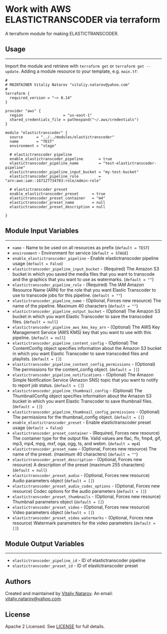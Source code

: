 # Work with AWS ELASTICTRANSCODER via terraform

A terraform module for making ELASTICTRANSCODER.


## Usage
----------------------
Import the module and retrieve with ```terraform get``` or ```terraform get --update```. Adding a module resource to your template, e.g. `main.tf`:

```
#
# MAINTAINER Vitaliy Natarov "vitaliy.natarov@yahoo.com"
#
terraform {
  required_version = "~> 0.14"
}

provider "aws" {
  region                  = "us-east-1"
  shared_credentials_file = pathexpand("~/.aws/credentials")
}

module "elastictranscoder" {
  source      = "../../modules/elastictranscoder"
  name        = "TEST"
  environment = "stage"

  # elastictranscoder pipeline
  enable_elastictranscoder_pipeline       = true
  elastictranscoder_pipeline_name         = "test-elastictranscoder-pipeline"
  elastictranscoder_pipeline_input_bucket = "my-test-bucket"
  elastictranscoder_pipeline_role         = "arn:aws:iam::167127734783:role/admin-role"

  # elastictranscoder preset
  enable_elastictranscoder_preset      = true
  elastictranscoder_preset_container   = "m4"
  elastictranscoder_preset_name        = null
  elastictranscoder_preset_description = null

}
```

## Module Input Variables
----------------------
- `name` - Name to be used on all resources as prefix (`default = TEST`)
- `environment` - Environment for service (`default = STAGE`)
- `enable_elastictranscoder_pipeline` - Enable elastictranscoder pipeline usage (`default = False`)
- `elastictranscoder_pipeline_input_bucket` - (Required) The Amazon S3 bucket in which you saved the media files that you want to transcode and the graphics that you want to use as watermarks. (`default = ""`)
- `elastictranscoder_pipeline_role` - (Required) The IAM Amazon Resource Name (ARN) for the role that you want Elastic Transcoder to use to transcode jobs for this pipeline. (`default = ""`)
- `elastictranscoder_pipeline_name` - (Optional, Forces new resource) The name of the pipeline. Maximum 40 characters (`default = ""`)
- `elastictranscoder_pipeline_output_bucket` - (Optional) The Amazon S3 bucket in which you want Elastic Transcoder to save the transcoded files. (`default = null`)
- `elastictranscoder_pipeline_aws_kms_key_arn` - (Optional) The AWS Key Management Service (AWS KMS) key that you want to use with this pipeline. (`default = null`)
- `elastictranscoder_pipeline_content_config` - (Optional) The ContentConfig object specifies information about the Amazon S3 bucket in which you want Elastic Transcoder to save transcoded files and playlists.  (`default = []`)
- `elastictranscoder_pipeline_content_config_permissions` - (Optional) The permissions for the content_config object.  (`default = []`)
- `elastictranscoder_pipeline_notifications` - (Optional) The Amazon Simple Notification Service (Amazon SNS) topic that you want to notify to report job status. (`default = []`)
- `elastictranscoder_pipeline_thumbnail_config` - (Optional) The ThumbnailConfig object specifies information about the Amazon S3 bucket in which you want Elastic Transcoder to save thumbnail files. (`default = []`)
- `elastictranscoder_pipeline_thumbnail_config_permissions` - (Optional) The permissions for the thumbnail_config object. (`default = []`)
- `enable_elastictranscoder_preset` - Enable elastictranscoder preset usage (`default = False`)
- `elastictranscoder_preset_container` - (Required, Forces new resource) The container type for the output file. Valid values are flac, flv, fmp4, gif, mp3, mp4, mpg, mxf, oga, ogg, ts, and webm. (`default = mp4`)
- `elastictranscoder_preset_name` - (Optional, Forces new resource) The name of the preset. (maximum 40 characters) (`default = ""`)
- `elastictranscoder_preset_description` - (Optional, Forces new resource) A description of the preset (maximum 255 characters) (`default = null`)
- `elastictranscoder_preset_audio` - (Optional, Forces new resource) Audio parameters object (`default = []`)
- `elastictranscoder_preset_audio_codec_options` - (Optional, Forces new resource) Codec options for the audio parameters (`default = []`)
- `elastictranscoder_preset_thumbnails` - (Optional, Forces new resource) Thumbnail parameters object (`default = []`)
- `elastictranscoder_preset_video` - (Optional, Forces new resource) Video parameters object  (`default = []`)
- `elastictranscoder_preset_video_watermarks` - (Optional, Forces new resource) Watermark parameters for the video parameters (`default = []`)

## Module Output Variables
----------------------
- `elastictranscoder_pipeline_id` - ID of elastictranscoder pipeline
- `elastictranscoder_preset_id` - ID of elastictranscoder preset


## Authors

Created and maintained by [Vitaliy Natarov](https://github.com/SebastianUA). An email: [vitaliy.natarov@yahoo.com](vitaliy.natarov@yahoo.com).

## License

Apache 2 Licensed. See [LICENSE](https://github.com/SebastianUA/terraform/blob/master/LICENSE) for full details.
